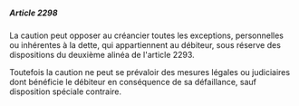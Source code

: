 ##### Article 2298

La caution peut opposer au créancier toutes les exceptions, personnelles ou inhérentes à la dette, qui appartiennent au débiteur, sous réserve des dispositions du deuxième alinéa de l'article 2293.

Toutefois la caution ne peut se prévaloir des mesures légales ou judiciaires dont bénéficie le débiteur en conséquence de sa défaillance, sauf disposition spéciale contraire.

